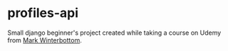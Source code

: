 # profiles-api

Small django beginner's project created while taking a course on Udemy from [Mark Winterbottom](https://www.udemy.com/user/mark-winterbottom/).
